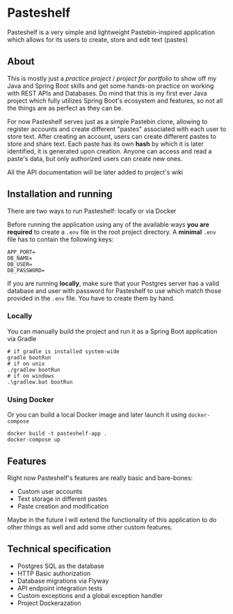 # Pasteshelf

Pasteshelf is a very simple and lightweight Pastebin-inspired application which allows for
its users to create, store and edit text (pastes)

## About

This is mostly just a _practice project_ / _project for portfolio_ to show off my Java and Spring
Boot skills and get some hands-on practice on working with REST APIs and Databases. Do mind that 
this is my first ever Java project which fully utilizes Spring Boot's ecosystem and features,
so not all the things are as perfect as they can be.

For now Pasteshelf serves just as a simple Pastebin clone, allowing to register accounts and create
different "pastes" associated with each user to store text. After creating an account, users can
create different pastes to store and share text. Each paste has its own **hash** by which it is later
identified, it is generated upon creation. Anyone can access and read a paste's data, but only 
authorized users can create new ones.

All the API documentation will be later added to project's wiki

## Installation and running

There are two ways to run Pasteshelf: locally or via Docker

Before running the application using any of the available ways **you are required** to create a `.env` file in the
root project directory. A **minimal** `.env` file has to contain the following keys:

```dotenv
APP_PORT=
DB_NAME=
DB_USER=
DB_PASSWORD=
```

If you are running **locally**, make sure that your Postgres server has a valid database and user with password for
Pasteshelf to use which match those provided in the `.env` file. You have to create them by hand.

### Locally

You can manually build the project and run it as a Spring Boot application via Gradle

```shell
# if gradle is installed system-wide
gradle bootRun
# if on unix
./gradlew bootRun
# if on windows
.\gradlew.bat bootRun
```

### Using Docker

Or you can build a local Docker image and later launch it using `docker-compose`

```shell
docker build -t pasteshelf-app .
docker-compose up
```


## Features

Right now Pasteshelf's features are really basic and bare-bones:

- Custom user accounts
- Text storage in different pastes
- Paste creation and modification

Maybe in the future I will extend the functionality of this application to do other things as well
and add some other custom features.

## Technical specification

- Postgres SQL as the database
- HTTP Basic authorization
- Database migrations via Flyway
- API endpoint integration tests
- Custom exceptions and a global exception handler
- Project Dockerazation